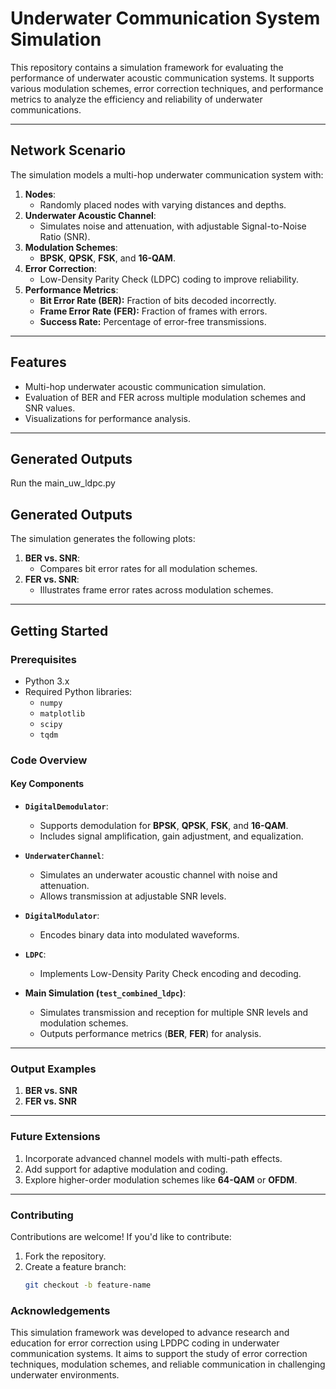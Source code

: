 # **Underwater Communication System Simulation**

This repository contains a simulation framework for evaluating the performance of underwater acoustic communication systems. It supports various modulation schemes, error correction techniques, and performance metrics to analyze the efficiency and reliability of underwater communications.

---

## **Network Scenario**

The simulation models a multi-hop underwater communication system with:
1. **Nodes**:
   - Randomly placed nodes with varying distances and depths.
2. **Underwater Acoustic Channel**:
   - Simulates noise and attenuation, with adjustable Signal-to-Noise Ratio (SNR).
3. **Modulation Schemes**:
   - **BPSK**, **QPSK**, **FSK**, and **16-QAM**.
4. **Error Correction**:
   - Low-Density Parity Check (LDPC) coding to improve reliability.
5. **Performance Metrics**:
   - **Bit Error Rate (BER):** Fraction of bits decoded incorrectly.
   - **Frame Error Rate (FER):** Fraction of frames with errors.
   - **Success Rate:** Percentage of error-free transmissions.

---

## **Features**

- Multi-hop underwater acoustic communication simulation.
- Evaluation of BER and FER across multiple modulation schemes and SNR values.
- Visualizations for performance analysis.

---

## **Generated Outputs**
Run the main_uw_ldpc.py

## **Generated Outputs**

The simulation generates the following plots:
1. **BER vs. SNR**:
   - Compares bit error rates for all modulation schemes.
2. **FER vs. SNR**:
   - Illustrates frame error rates across modulation schemes.

---

## **Getting Started**

### **Prerequisites**
- Python 3.x
- Required Python libraries:
  - `numpy`
  - `matplotlib`
  - `scipy`
  - `tqdm`

### **Code Overview**

#### **Key Components**

- **`DigitalDemodulator`**:
  - Supports demodulation for **BPSK**, **QPSK**, **FSK**, and **16-QAM**.
  - Includes signal amplification, gain adjustment, and equalization.

- **`UnderwaterChannel`**:
  - Simulates an underwater acoustic channel with noise and attenuation.
  - Allows transmission at adjustable SNR levels.

- **`DigitalModulator`**:
  - Encodes binary data into modulated waveforms.

- **`LDPC`**:
  - Implements Low-Density Parity Check encoding and decoding.

- **Main Simulation (`test_combined_ldpc`)**:
  - Simulates transmission and reception for multiple SNR levels and modulation schemes.
  - Outputs performance metrics (**BER**, **FER**) for analysis.

---

### **Output Examples**

1. **BER vs. SNR**
2. **FER vs. SNR**

---

### **Future Extensions**

1. Incorporate advanced channel models with multi-path effects.
2. Add support for adaptive modulation and coding.
3. Explore higher-order modulation schemes like **64-QAM** or **OFDM**.

---

### **Contributing**

Contributions are welcome! If you'd like to contribute:
1. Fork the repository.
2. Create a feature branch:
   ```bash
   git checkout -b feature-name

### **Acknowledgements**

This simulation framework was developed to advance research and education for error correction using LPDPC coding in underwater communication systems. It aims to support the study of error correction techniques, modulation schemes, and reliable communication in challenging underwater environments.
